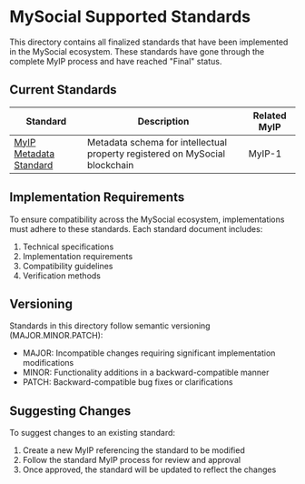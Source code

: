 # MySocial Supported Standards

This directory contains all finalized standards that have been implemented in the MySocial ecosystem. These standards have gone through the complete MyIP process and have reached "Final" status.

## Current Standards

| Standard | Description | Related MyIP |
|----------|-------------|--------------|
| [MyIP Metadata Standard](./myip-metadata-standard.md) | Metadata schema for intellectual property registered on MySocial blockchain | MyIP-1 |

## Implementation Requirements

To ensure compatibility across the MySocial ecosystem, implementations must adhere to these standards. Each standard document includes:

1. Technical specifications
2. Implementation requirements
3. Compatibility guidelines
4. Verification methods

## Versioning

Standards in this directory follow semantic versioning (MAJOR.MINOR.PATCH):
- MAJOR: Incompatible changes requiring significant implementation modifications
- MINOR: Functionality additions in a backward-compatible manner
- PATCH: Backward-compatible bug fixes or clarifications

## Suggesting Changes

To suggest changes to an existing standard:
1. Create a new MyIP referencing the standard to be modified
2. Follow the standard MyIP process for review and approval
3. Once approved, the standard will be updated to reflect the changes